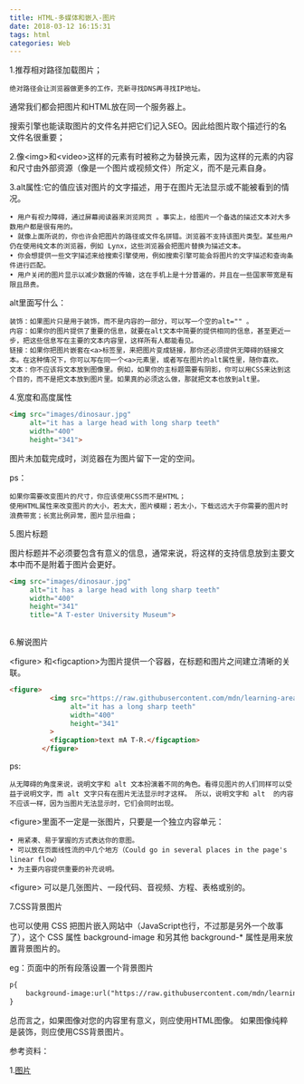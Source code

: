 ```yaml
---
title: HTML-多媒体和嵌入-图片
date: 2018-03-12 16:15:31
tags: html
categories: Web
---
```


1.推荐相对路径加载图片；
	
	绝对路径会让浏览器做更多的工作，充新寻找DNS再寻找IP地址。
通常我们都会把图片和HTML放在同一个服务器上。

搜索引擎也能读取图片的文件名并把它们记入SEO。因此给图片取个描述行的名文件名很重要；

2.像&lt;img&gt;和&lt;video&gt;这样的元素有时被称之为替换元素，因为这样的元素的内容和尺寸由外部资源（像是一个图片或视频文件）所定义，而不是元素自身。


3.alt属性:它的值应该对图片的文字描述，用于在图片无法显示或不能被看到的情况。

	• 用户有视力障碍，通过屏幕阅读器来浏览网页 。事实上，给图片一个备选的描述文本对大多数用户都是很有用的。
	• 就像上面所说的，你也许会把图片的路径或文件名拼错。浏览器不支持该图片类型。某些用户仍在使用纯文本的浏览器，例如 Lynx，这些浏览器会把图片替换为描述文本。
	• 你会想提供一些文字描述来给搜索引擎使用，例如搜索引擎可能会将图片的文字描述和查询条件进行匹配。
	• 用户关闭的图片显示以减少数据的传输，这在手机上是十分普遍的，并且在一些国家带宽是有限且昂贵。


alt里面写什么：
	
	装饰：如果图片只是用于装饰，而不是内容的一部分，可以写一个空的alt="" 。
	内容：如果你的图片提供了重要的信息，就要在alt文本中简要的提供相同的信息，甚至更近一步，把这些信息写在主要的文本内容里，这样所有人都能看见。
	链接：如果你把图片嵌套在<a>标签里，来把图片变成链接，那你还必须提供无障碍的链接文本。在这种情况下，你可以写在同一个<a>元素里，或者写在图片的alt属性里，随你喜欢。
	文本：你不应该将文本放到图像里。例如，如果你的主标题需要有阴影，你可以用CSS来达到这个目的，而不是把文本放到图片里。如果真的必须这么做，那就把文本也放到alt里。


4.宽度和高度属性

``` html
<img src="images/dinosaur.jpg"
     alt="it has a large head with long sharp teeth"
     width="400"
     height="341">

```

图片未加载完成时，浏览器在为图片留下一定的空间。

ps：

	如果你需要改变图片的尺寸，你应该使用CSS而不是HTML；
	使用HTML属性来改变图片的大小，若太大，图片模糊；若太小，下载远远大于你需要的图片时浪费带宽；长宽比例异常，图片显示扭曲；

5.图片标题

图片标题并不必须要包含有意义的信息，通常来说，将这样的支持信息放到主要文本中而不是附着于图片会更好。

``` html
<img src="images/dinosaur.jpg"
     alt="it has a large head with long sharp teeth"
     width="400"
     height="341"
     title="A T-ester University Museum">
     
```
6.解说图片 

&lt;figure&gt; 和&lt;figcaption&gt;为图片提供一个容器，在标题和图片之间建立清晰的关联。

``` html
<figure>
          <img src="https://raw.githubusercontent.com/mdn/learning-area/master/html/multimedia-and-embedding/images-in-html/dinosaur_small.jpg"
               alt="it has a long sharp teeth"
               width="400"
               height="341"
          >
          <figcaption>text mA T-R.</figcaption>
        </figure>

```

ps:

	从无障碍的角度来说，说明文字和 alt 文本扮演着不同的角色。看得见图片的人们同样可以受益于说明文字，而 alt 文字只有在图片无法显示时才这样。 所以，说明文字和 alt  的内容不应该一样，因为当图片无法显示时，它们会同时出现。


&lt;figure&gt;里面不一定是一张图片，只要是一个独立内容单元：

	• 用紧凑、易于掌握的方式表达你的意图。
	• 可以放在页面线性流的中几个地方（Could go in several places in the page's linear flow）
	• 为主要内容提供重要的补充说明。
	
&lt;figure&gt; 可以是几张图片、一段代码、音视频、方程、表格或别的。

7.CSS背景图片

也可以使用 CSS 把图片嵌入网站中（JavaScript也行，不过那是另外一个故事了），这个 CSS 属性 background-image 和另其他 background-* 属性是用来放置背景图片的。

eg：页面中的所有段落设置一个背景图片

``` html
p{
	background-image:url("https://raw.githubusercontent.com/mdn/learning-area/master/html/multimedia-and-embedding/images-in-html/dinosaur_small.jpg")
}

```

总而言之，如果图像对您的内容里有意义，则应使用HTML图像。 如果图像纯粹是装饰，则应使用CSS背景图片。


参考资料：

1.[图片](https://developer.mozilla.org/zh-CN/docs/Learn/HTML/Multimedia_and_embedding/Images_in_HTML)